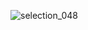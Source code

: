 ![selection_048](https://user-images.githubusercontent.com/17767383/29262213-0d9c08f2-80f1-11e7-8c90-a1f4ce7b0549.png)
